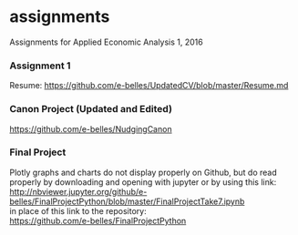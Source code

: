 # assignments
Assignments for Applied Economic Analysis 1, 2016

### Assignment 1
Resume: https://github.com/e-belles/UpdatedCV/blob/master/Resume.md

### Canon Project (Updated and Edited)
https://github.com/e-belles/NudgingCanon

### Final Project
Plotly graphs and charts do not display properly on Github, but do read properly by downloading and opening with jupyter or by using this link:  
http://nbviewer.jupyter.org/github/e-belles/FinalProjectPython/blob/master/FinalProjectTake7.ipynb   
in place of this link to the repository:  
https://github.com/e-belles/FinalProjectPython
